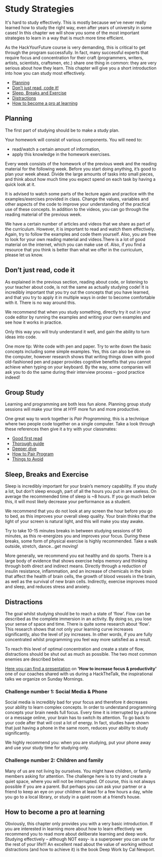 # Study Strategies

It's hard to study effectively. This is mostly because we've never really
learned how to study the right way, even after years of university in some
cases! In this chapter we will show you some of the most important strategies to
learn in a way that is much more time efficient.

As the HackYourFuture course is very demanding, this is critical to get through
the program successfully. In fact, many successful experts that require focus
and concentration for their craft (programmers, writers, artists, scientists,
craftsmen, etc.) share one thing in common: they are very serious about ​how
​they learn. This chapter will give you a short introduction into how you can
study most effectively.

- [Planning](#planning)
- [Don’t just read, code it!](#Don-t-just-read--code-it)
- [Sleep, Breaks and Exercise](#Sleep--Breaks-and-Exercise)
- [Distractions](#distractions)
- [How to become a pro at learning](#How-to-become-a-pro-at-learning)

## Planning

The first part of studying should be to make a study plan.

Your homework will consist of various components. You will need to:

- read/watch​ a certain amount of information,
- apply ​this knowledge in the homework exercises.

Every week consists of the homework of the previous week and the reading
material for the following week. Before you start doing anything, it’s good to
​plan your week ahead. Divide the large amounts of tasks into small pieces, and
think about how much time you expect spend on each task by having a quick look
at it.

It is advised to watch some parts of the lecture again and practice with the
examples/exercises provided in class. Change the values, variables and other
aspects of the code to improve your understanding of the practical use of these
concepts. In addition to the videos, you can go through the reading material of
the previous week.

We have a certain number of articles and videos that we share as part of the
curriculum. However, it is important to read and watch them effectively. Again,
try to follow the examples and code them yourself. Also, you are free to look
for your own reading material and videos. ​There is a lot of good material on
the internet, which you can make use of. ​Also, if you find a resource that you
think is better than what we offer in the curriculum, please let us know.

## Don’t just read, code it

As explained in the previous section, reading about code, or listening to your
teacher about code,​ is not the same as actually studying code!​ It is
incredibly important that you try out the concepts that you have learned, and
that you try to apply it in multiple ways in order to become comfortable with
it. There is no way around this.

We recommend that when you study something, directly try it out in your code
editor by running the examples and writing your own examples and see how it
works in practice.

Only this way you will truly understand it well, and gain the ability to turn
ideas into code.

One more tip: Write code ​with pen and paper​. Try to write down the basic
concepts including some simple examples. Yes, this can also be done on the
computer, however research shows that writing things down with good
old-fashioned pen and paper provides cognitive benefits that you cannot achieve
when typing on your keyboard. By the way, some companies will ask you to do the
same during their interview process – good practice indeed!

## Group Study

Learning and programming are both less fun alone. Planning group study sessions
will make your time at HYF more fun and more productive.

One great way to work together is _Pair Programming_, this is a technique where
two people code together on a single computer. Take a look through these
references then give it a try with your classmates:

- [Good first read](https://medium.com/@weblab_tech/pair-programming-guide-a76ca43ff389)
- [Thorough guide](https://tuple.app/pair-programming-guide/)
- [Deeper dive](https://martinfowler.com/articles/on-pair-programming.html)
- [How to Pair Program](https://www.youtube.com/watch?v=YhV4TaZaB84)
- [Things to Avoid](https://www.youtube.com/watch?v=McZ131y0OYU)

## Sleep, Breaks and Exercise

Sleep is incredibly important for your brain’s memory capability. If you study a
lot, but don’t sleep enough, part of all the hours you put in are useless. On
average the recommended time of sleep is ​~8 hours​. If you go much below this,
it will most likely decrease your performance as a student.

We recommend that you do not look at any screen the hour before you go to bed,
as this improves your overall sleep quality. Your brain thinks that the light of
your screen is natural light, and this will make you stay awake.

Try to take 10-15 minutes breaks in between studying sessions of 90 minutes, as
this re-energizes you and improves your focus. During these breaks, some form of
physical exercise is highly recommended. Take a walk outside, stretch,
dance...get moving!

More generally, we recommend you eat healthy and do sports. There is a large
body of evidence that shows exercise helps memory and thinking through both
direct and indirect means. Directly through a reduction of insulin resistance,
inflammation, and an increase of chemicals in the brain that affect the health
of brain cells, the growth of blood vessels in the brain, as well as the
survival of new brain cells. Indirectly, exercise improves mood and sleep, and
reduces stress and anxiety.

## Distractions

The goal whilst studying should be to reach a state of ‘flow’. Flow can be
described as the complete immersion in an activity. By doing so, you lose your
sense of space and time. There is quite some research about ‘flow’. This
research shows that not only your learning curve increases significantly, also
the level of joy increases. In other words, if you are fully concentrated whilst
programming you feel way more satisfied as a result.

To reach this level of optimal concentration and create a state of flow,
distractions should be shut out as much as possible. The two most common enemies
are described below.

[Here you can find a presentation](https://github.com/HackYourFutureBelgium/hack-the-talks/blob/master/How_to_increase_focus%26productivity.pdf)
on **'How to increase focus & productivity'** one of our coaches shared with us
during a HackTheTalk, the inspirational talks we organize on Sunday Mornings.

### Challenge number 1: Social Media & Phone

Social media is incredibly bad for your focus and therefore it decreases your
ability to learn complex concepts. In order to understand programming concepts
your brain needs full focus. Every time it is interrupted by a phone or a
message online, your brain has to switch its attention. To go back to your code
after that will cost a lot of energy. In fact, studies have shown that just
having a phone in the same room, reduces your ability to study significantly.

We highly recommend you: when you are studying, put your phone away and use your
study time for studying only.

### Challenge number 2: Children and family

Many of us are not living by ourselves. You might have children, or family
members asking for attention. The challenge here is to try and create a quiet
space, where you will not be interrupted. Of course, this is not always possible
if you are a parent. But perhaps you can ask your partner or a friend to keep an
eye on your children at least for a few hours a day, while you go to a local
library, or study in a quiet room at a friend’s house.

## How to become a pro at learning

Obviously, this chapter only provides you with a very basic introduction. If you
are interested in learning more about how to learn effectively we recommend you
to read more about deliberate learning and deep work. Studying effectively –
although NOT easy- is a superpower you can use for the rest of your life!!! An
excellent read about the value of working without distractions (and how to
achieve it) is the book ​Deep Work​ by Cal Newport.
